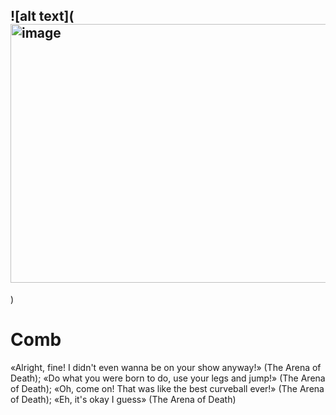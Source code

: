 ## ![alt text](<img width="736" height="414" alt="image" src="https://github.com/user-attachments/assets/d1329655-6232-43b1-bf96-40985a9f2b0c" />
)

# Comb
«Alright, fine! I didn't even wanna be on your show anyway!» (The Arena of Death); «Do what you were born to do, use your legs and jump!» (The Arena of Death); «Oh, come on! That was like the best curveball ever!» (The Arena of Death); «Eh, it's okay I guess» (The Arena of Death)
